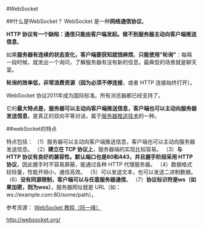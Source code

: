 #WebSocket

##什么是WebSocket？
WebSocket 是一种**网络通信协议**。

**HTTP 协议有一个缺陷：通信只能由客户端发起。做不到服务器主动向客户端推送信息**。

如果**服务器有连续的状态变化，客户端要获知就很麻烦**。**只能使用"轮询"**：每隔一段时候，就发出一个询问，了解服务器有没有新的信息。最典型的场景就是聊天室。

**轮询的效率低，非常浪费资源（因为必须不停连接**，或者 HTTP 连接始终打开）。

WebSocket 协议2011年成为国际标准。所有浏览器都已经支持了。

它的**最大特点是，服务器可以主动向客户端推送信息，客户端也可以主动向服务器发送信息**，是真正的双向平等对话，属于[服务器推送技术](https://en.wikipedia.org/wiki/Push_technology)的一种。

##webSocket的特点

特点包括：
（1）服务器可以主动向客户端推送信息，客户端也可以主动向服务器发送信息。
（2）**建立在 TCP 协议上**，服务器端的实现比较容易。
（3）**与 HTTP 协议有良好的兼容性。默认端口也是80和443，并且握手阶段采用 HTTP 协议**，因此握手时不容易屏蔽，能通过各种 HTTP 代理服务器。
（4）数据格式较轻量，性能开销小，通信高效。
（5）可以发送文本，也可以发送二进制数据。
（6）**没有同源限制，客户端可以与任意服务器通信**。
（7）**协议标识符是ws（如果加密，则为wss）**，服务器网址就是 URL（如：ws://example.com:80/some/path）。

参考资源：
[WebSocket 教程（阮一峰）](http://www.ruanyifeng.com/blog/2017/05/websocket.html)

http://websocket.org/

